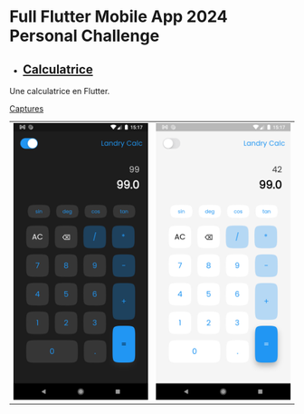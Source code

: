 # Full Flutter Mobile App 2024 Personal Challenge

- ## [Calculatrice](https://github.com/Starland9/Full-Flutter-2024-Challenge/tree/main/calculatrice)

Une calculatrice en Flutter.

<u> Captures </u>

<table>
  <tr>
    <td><img src="https://github.com/Starland9/Full-Flutter-2024-Challenge/blob/main/calculatrice/assets/screenshots/ss1.png" width="300" > </td>
    <td><img src="https://github.com/Starland9/Full-Flutter-2024-Challenge/blob/main/calculatrice/assets/screenshots/ss2.png" width="300"></td>
  </tr>
</table>


